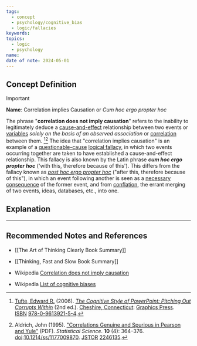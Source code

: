 ```yaml
---
tags:
  - concept
  - psychology/cognitive_bias
  - logic/fallacies
keywords: 
topics:
  - logic
  - psychology
name: 
date of note: 2024-05-01
---
```


## Concept Definition

>[!important]
>**Name**:  Correlation implies Causation or *Cum hoc ergo propter hoc*
>
>The phrase "**correlation does not imply causation**" refers to the inability to legitimately deduce a [cause-and-effect](https://en.wikipedia.org/wiki/Causality "Causality") relationship between two events or [variables](https://en.wikipedia.org/wiki/Variable_(research) "Variable (research)") *solely on the basis of an observed association* or [correlation](https://en.wikipedia.org/wiki/Correlation "Correlation") between them. [^1][^2] The idea that "correlation implies causation" is an example of a [questionable-cause](https://en.wikipedia.org/wiki/Questionable_cause "Questionable cause") [logical fallacy](https://en.wikipedia.org/wiki/Fallacy#logical "Fallacy"), in which two events occurring together are taken to have established a cause-and-effect relationship. This fallacy is also known by the Latin phrase _**cum hoc ergo propter hoc**_ ('with this, therefore because of this'). This differs from the fallacy known as _[post hoc ergo propter hoc](https://en.wikipedia.org/wiki/Post_hoc_ergo_propter_hoc "Post hoc ergo propter hoc")_ ("after this, therefore because of this"), in which an event following another is seen as a [necessary consequence](https://en.wikipedia.org/wiki/Logical_consequence "Logical consequence") of the former event, and from [conflation](https://en.wikipedia.org/wiki/Conflation "Conflation"), the errant merging of two events, ideas, databases, etc., into one.



## Explanation





-----------
##  Recommended Notes and References

- [[The Art of Thinking Clearly Book Summary]]
- [[Thinking, Fast and Slow Book Summary]]

- Wikipedia [Correlation does not imply causation](https://en.wikipedia.org/wiki/Correlation_does_not_imply_causation)
- Wikipedia [List of cognitive biases](https://en.wikipedia.org/wiki/List_of_cognitive_biases)


[^1]: [Tufte, Edward R.](https://en.wikipedia.org/wiki/Edward_Tufte "Edward Tufte") (2006). [_The Cognitive Style of PowerPoint: Pitching Out Corrupts Within_](http://www.edwardtufte.com/tufte/powerpoint) (2nd ed.). [Cheshire, Connecticut](https://en.wikipedia.org/wiki/Cheshire,_Connecticut "Cheshire, Connecticut"): [Graphics Press](https://en.wikipedia.org/wiki/Graphics_Press "Graphics Press"). [ISBN](https://en.wikipedia.org/wiki/ISBN_(identifier) "ISBN (identifier)") [978-0-9613921-5-4](https://en.wikipedia.org/wiki/Special:BookSources/978-0-9613921-5-4 "Special:BookSources/978-0-9613921-5-4").

[^2]: Aldrich, John (1995). ["Correlations Genuine and Spurious in Pearson and Yule"](https://eprints.soton.ac.uk/32919/1/1177009870.pdf) (PDF). _Statistical Science_. **10** (4): 364–376. [doi](https://en.wikipedia.org/wiki/Doi_(identifier) "Doi (identifier)"):[10.1214/ss/1177009870](https://doi.org/10.1214%2Fss%2F1177009870). [JSTOR](https://en.wikipedia.org/wiki/JSTOR_(identifier) "JSTOR (identifier)") [2246135](https://www.jstor.org/stable/2246135).

